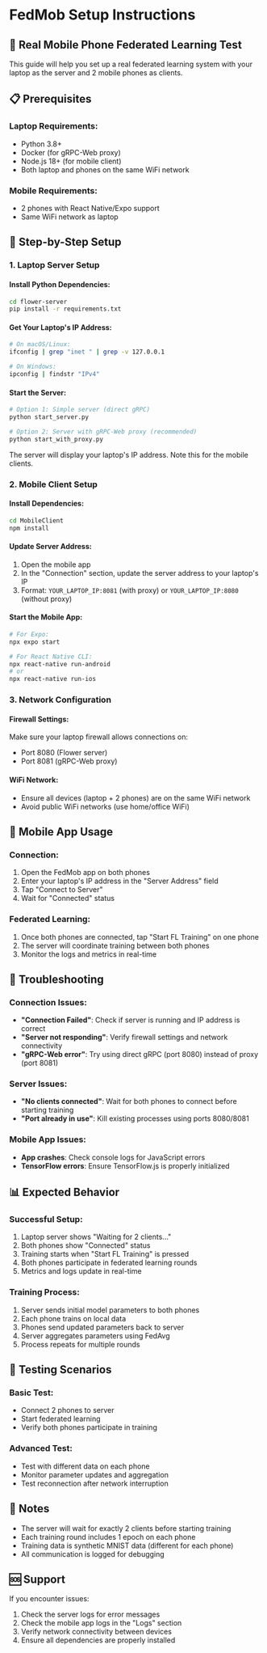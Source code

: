# FedMob Setup Instructions

## 🎯 Real Mobile Phone Federated Learning Test

This guide will help you set up a real federated learning system with your laptop as the server and 2 mobile phones as clients.

## 📋 Prerequisites

### Laptop Requirements:
- Python 3.8+
- Docker (for gRPC-Web proxy)
- Node.js 18+ (for mobile client)
- Both laptop and phones on the same WiFi network

### Mobile Requirements:
- 2 phones with React Native/Expo support
- Same WiFi network as laptop

## 🚀 Step-by-Step Setup

### 1. Laptop Server Setup

#### Install Python Dependencies:
```bash
cd flower-server
pip install -r requirements.txt
```

#### Get Your Laptop's IP Address:
```bash
# On macOS/Linux:
ifconfig | grep "inet " | grep -v 127.0.0.1

# On Windows:
ipconfig | findstr "IPv4"
```

#### Start the Server:
```bash
# Option 1: Simple server (direct gRPC)
python start_server.py

# Option 2: Server with gRPC-Web proxy (recommended)
python start_with_proxy.py
```

The server will display your laptop's IP address. Note this for the mobile clients.

### 2. Mobile Client Setup

#### Install Dependencies:
```bash
cd MobileClient
npm install
```

#### Update Server Address:
1. Open the mobile app
2. In the "Connection" section, update the server address to your laptop's IP
3. Format: `YOUR_LAPTOP_IP:8081` (with proxy) or `YOUR_LAPTOP_IP:8080` (without proxy)

#### Start the Mobile App:
```bash
# For Expo:
npx expo start

# For React Native CLI:
npx react-native run-android
# or
npx react-native run-ios
```

### 3. Network Configuration

#### Firewall Settings:
Make sure your laptop firewall allows connections on:
- Port 8080 (Flower server)
- Port 8081 (gRPC-Web proxy)

#### WiFi Network:
- Ensure all devices (laptop + 2 phones) are on the same WiFi network
- Avoid public WiFi networks (use home/office WiFi)

## 📱 Mobile App Usage

### Connection:
1. Open the FedMob app on both phones
2. Enter your laptop's IP address in the "Server Address" field
3. Tap "Connect to Server"
4. Wait for "Connected" status

### Federated Learning:
1. Once both phones are connected, tap "Start FL Training" on one phone
2. The server will coordinate training between both phones
3. Monitor the logs and metrics in real-time

## 🔧 Troubleshooting

### Connection Issues:
- **"Connection Failed"**: Check if server is running and IP address is correct
- **"Server not responding"**: Verify firewall settings and network connectivity
- **"gRPC-Web error"**: Try using direct gRPC (port 8080) instead of proxy (port 8081)

### Server Issues:
- **"No clients connected"**: Wait for both phones to connect before starting training
- **"Port already in use"**: Kill existing processes using ports 8080/8081

### Mobile App Issues:
- **App crashes**: Check console logs for JavaScript errors
- **TensorFlow errors**: Ensure TensorFlow.js is properly initialized

## 📊 Expected Behavior

### Successful Setup:
1. Laptop server shows "Waiting for 2 clients..."
2. Both phones show "Connected" status
3. Training starts when "Start FL Training" is pressed
4. Both phones participate in federated learning rounds
5. Metrics and logs update in real-time

### Training Process:
1. Server sends initial model parameters to both phones
2. Each phone trains on local data
3. Phones send updated parameters back to server
4. Server aggregates parameters using FedAvg
5. Process repeats for multiple rounds

## 🎯 Testing Scenarios

### Basic Test:
- Connect 2 phones to server
- Start federated learning
- Verify both phones participate in training

### Advanced Test:
- Test with different data on each phone
- Monitor parameter updates and aggregation
- Test reconnection after network interruption

## 📝 Notes

- The server will wait for exactly 2 clients before starting training
- Each training round includes 1 epoch on each phone
- Training data is synthetic MNIST data (different for each phone)
- All communication is logged for debugging

## 🆘 Support

If you encounter issues:
1. Check the server logs for error messages
2. Check the mobile app logs in the "Logs" section
3. Verify network connectivity between devices
4. Ensure all dependencies are properly installed
